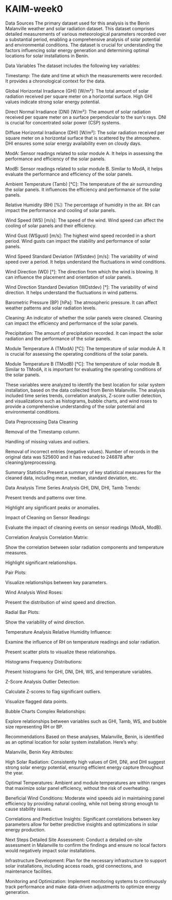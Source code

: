 # KAIM-week0
Data Sources
The primary dataset used for this analysis is the Benin Malanville weather and solar radiation dataset. This dataset comprises detailed measurements of various meteorological parameters recorded over a substantial period, enabling a comprehensive analysis of solar potential and environmental conditions. The dataset is crucial for understanding the factors influencing solar energy generation and determining optimal locations for solar installations in Benin.

Data Variables
The dataset includes the following key variables:

Timestamp: The date and time at which the measurements were recorded. It provides a chronological context for the data.

Global Horizontal Irradiance (GHI) [W/m²]: The total amount of solar radiation received per square meter on a horizontal surface. High GHI values indicate strong solar energy potential.

Direct Normal Irradiance (DNI) [W/m²]: The amount of solar radiation received per square meter on a surface perpendicular to the sun's rays. DNI is crucial for concentrated solar power (CSP) systems.

Diffuse Horizontal Irradiance (DHI) [W/m²]: The solar radiation received per square meter on a horizontal surface that is scattered by the atmosphere. DHI ensures some solar energy availability even on cloudy days.

ModA: Sensor readings related to solar module A. It helps in assessing the performance and efficiency of the solar panels.

ModB: Sensor readings related to solar module B. Similar to ModA, it helps evaluate the performance and efficiency of the solar panels.

Ambient Temperature (Tamb) [°C]: The temperature of the air surrounding the solar panels. It influences the efficiency and performance of the solar panels.

Relative Humidity (RH) [%]: The percentage of humidity in the air. RH can impact the performance and cooling of solar panels.

Wind Speed (WS) [m/s]: The speed of the wind. Wind speed can affect the cooling of solar panels and their efficiency.

Wind Gust (WSgust) [m/s]: The highest wind speed recorded in a short period. Wind gusts can impact the stability and performance of solar panels.

Wind Speed Standard Deviation (WSstdev) [m/s]: The variability of wind speed over a period. It helps understand the fluctuations in wind conditions.

Wind Direction (WD) [°]: The direction from which the wind is blowing. It can influence the placement and orientation of solar panels.

Wind Direction Standard Deviation (WDstdev) [°]: The variability of wind direction. It helps understand the fluctuations in wind patterns.

Barometric Pressure (BP) [hPa]: The atmospheric pressure. It can affect weather patterns and solar radiation levels.

Cleaning: An indicator of whether the solar panels were cleaned. Cleaning can impact the efficiency and performance of the solar panels.

Precipitation: The amount of precipitation recorded. It can impact the solar radiation and the performance of the solar panels.

Module Temperature A (TModA) [°C]: The temperature of solar module A. It is crucial for assessing the operating conditions of the solar panels.

Module Temperature B (TModB) [°C]: The temperature of solar module B. Similar to TModA, it is important for evaluating the operating conditions of the solar panels.

These variables were analyzed to identify the best location for solar system installation, based on the data collected from Benin Malanville. The analysis included time series trends, correlation analysis, Z-score outlier detection, and visualizations such as histograms, bubble charts, and wind roses to provide a comprehensive understanding of the solar potential and environmental conditions.

Data Preprocessing
Data Cleaning

Removal of the Timestamp column.

Handling of missing values and outliers.

Removal of incorrect entries (negative values).
Number of records in the original data was 525600 and it has reduced to 246878 after cleaning/preprocessing.

Summary Statistics
Present a summary of key statistical measures for the cleaned data, including mean, median, standard deviation, etc.

Data Analysis
Time Series Analysis
GHI, DNI, DHI, Tamb Trends:

Present trends and patterns over time.

Highlight any significant peaks or anomalies.

Impact of Cleaning on Sensor Readings:

Evaluate the impact of cleaning events on sensor readings (ModA, ModB).

Correlation Analysis
Correlation Matrix:

Show the correlation between solar radiation components and temperature measures.

Highlight significant relationships.

Pair Plots:

Visualize relationships between key parameters.

Wind Analysis
Wind Roses:

Present the distribution of wind speed and direction.

Radial Bar Plots:

Show the variability of wind direction.

Temperature Analysis
Relative Humidity Influence:

Examine the influence of RH on temperature readings and solar radiation.

Present scatter plots to visualize these relationships.

Histograms
Frequency Distributions:

Present histograms for GHI, DNI, DHI, WS, and temperature variables.

Z-Score Analysis
Outlier Detection:

Calculate Z-scores to flag significant outliers.

Visualize flagged data points.

Bubble Charts
Complex Relationships:

Explore relationships between variables such as GHI, Tamb, WS, and bubble size representing RH or BP.

Recommendations
Based on these analyses, Malanville, Benin, is identified as an optimal location for solar system installation. Here’s why:

Malanville, Benin
Key Attributes:

High Solar Radiation: Consistently high values of GHI, DNI, and DHI suggest strong solar energy potential, ensuring efficient energy capture throughout the year.

Optimal Temperatures: Ambient and module temperatures are within ranges that maximize solar panel efficiency, without the risk of overheating.

Beneficial Wind Conditions: Moderate wind speeds aid in maintaining panel efficiency by providing natural cooling, while not being strong enough to cause stability issues.

Correlations and Predictive Insights: Significant correlations between key parameters allow for better predictive insights and optimizations in solar energy production.

Next Steps
Detailed Site Assessment: Conduct a detailed on-site assessment in Malanville to confirm the findings and ensure no local factors would negatively impact solar installations.

Infrastructure Development: Plan for the necessary infrastructure to support solar installations, including access roads, grid connections, and maintenance facilities.

Monitoring and Optimization: Implement monitoring systems to continuously track performance and make data-driven adjustments to optimize energy generation.